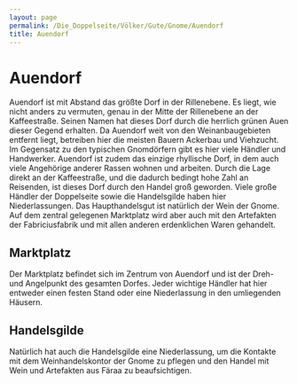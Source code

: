 ```yaml
---
layout: page
permalink: /Die_Doppelseite/Völker/Gute/Gnome/Auendorf
title: Auendorf
---
```


# Auendorf

Auendorf ist mit Abstand das größte Dorf in der Rillenebene. Es liegt, wie nicht anders zu vermuten, genau in der Mitte der Rillenebene an der Kaffeestraße. Seinen Namen hat dieses Dorf durch die herrlich grünen Auen dieser Gegend erhalten. Da Auendorf weit von den Weinanbaugebieten entfernt liegt, betreiben hier die meisten Bauern Ackerbau und Viehzucht. Im Gegensatz zu den typischen Gnomdörfern gibt es hier viele Händler und Handwerker. Auendorf ist zudem das einzige rhyllische Dorf, in dem auch viele Angehörige anderer Rassen wohnen und arbeiten. Durch die Lage direkt an der Kaffeestraße, und die dadurch bedingt hohe Zahl an Reisenden, ist dieses Dorf durch den Handel groß geworden. Viele große Händler der Doppelseite sowie die Handelsgilde haben hier Niederlassungen. Das Haupthandelsgut ist natürlich der Wein der Gnome. Auf dem zentral gelegenen Marktplatz wird aber auch mit den Artefakten der Fabriciusfabrik und mit allen anderen erdenklichen Waren gehandelt.

## Marktplatz

Der Marktplatz befindet sich im Zentrum von Auendorf und ist der Dreh- und Angelpunkt des gesamten Dorfes. Jeder wichtige Händler hat hier entweder einen festen Stand oder eine Niederlassung in den umliegenden Häusern.

## Handelsgilde

Natürlich hat auch die Handelsgilde eine Niederlassung, um die Kontakte mit dem Weinhandelskontor der Gnome zu pflegen und den Handel mit Wein und Artefakten aus Färaa zu beaufsichtigen.
